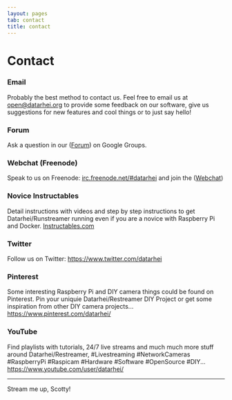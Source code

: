 ```yaml
---
layout: pages
tab: contact
title: contact
---
```

# Contact  
### Email  
Probably the best method to contact us. Feel free to email us at <a href="mailto:open@datarhei.org?subject=Datarhei/Restreamer">open@datarhei.org</a> to provide some feedback on our software, give us suggestions for new features and cool things or to just say hello!  

### Forum  
Ask a question in our (<a target= "_blank" href="https://groups.google.com/forum/#!forum/datarhei">Forum</a>) on Google Groups.  

### Webchat (Freenode)  
Speak to us on Freenode: <a href="irc://irc.freenode.net#datarhei">irc.freenode.net/#datarhei</a> and join the (<a target= "_blank" href="https://webchat.freenode.net/?channels=datarhei">Webchat</a>)   

### Novice Instructables  
Detail instructions with videos and step by step instructions to get Datarhei/Runstreamer running even if you are a novice with Raspberry Pi and Docker. <a target= "_blank" href="https://www.instructables.com/member/datarhei/?show=INSTRUCTABLES">Instructables.com</a>  

### Twitter  
Follow us on Twitter: <a target= "_blank" href="https://www.twitter.com/datarhei">https://www.twitter.com/datarhei</a>  

### Pinterest  
Some interesting Raspberry Pi and DIY camera things could be found on Pinterest.
Pin your uniquie Datarhei/Restreamer DIY Project or get some inspiration from other DIY camera projects... <a target= "_blank" href="https://www.pinterest.com/datarhei/">https://www.pinterest.com/datarhei/</a>  

### YouTube  
Find playlists with tutorials, 24/7 live streams and much much more stuff around Datarhei/Restreamer, #Livestreaming #NetworkCameras #RaspberryPi #Raspicam #Hardware #Software #OpenSource #DIY...  
<a target= "_blank" href="https://www.youtube.com/user/datarhei/playlists?view=1&shelf_id=0&sort=dd">https://www.youtube.com/user/datarhei/</a>  

---

Stream me up, Scotty!